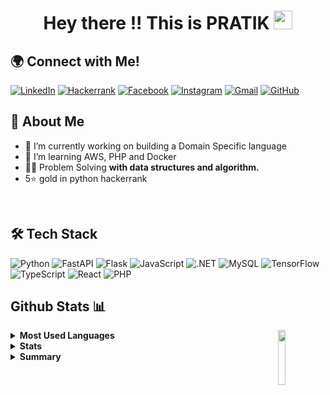 <h1 align="center"> Hey there !! This is PRATIK <img src="https://raw.githubusercontent.com/MartinHeinz/MartinHeinz/master/wave.gif" width="30px"></h1>



## 🌍 Connect with Me!
[![LinkedIn](https://img.shields.io/badge/LinkedIn-0A66C2?style=for-the-badge&logo=linkedin&logoColor=white)](https://www.linkedin.com/in/pratik-poojary-8a30421b7/)
[![Hackerrank](https://img.shields.io/badge/HackerRank-2EC866?style=for-the-badge&logo=HackerRank&logoColor=white)](https://www.hackerrank.com/ppoojary393/)
[![Facebook](https://img.shields.io/badge/Facebook-1877F2?style=for-the-badge&logo=facebook&logoColor=white)](https://www.facebook.com/pratik.poojary.31/)
[![Instagram](https://img.shields.io/badge/Instagram-E4405F?style=for-the-badge&logo=instagram&logoColor=white)](https://www.instagram.com/pratik.poojary/)
[![Gmail](https://img.shields.io/badge/Gmail-EA4335?style=for-the-badge&logo=gmail&logoColor=white)](mailto:ppoojary393@gmail.com)
[![GitHub](https://img.shields.io/badge/GitHub-181717?style=for-the-badge&logo=github&logoColor=white)](https://github.com/pratik-99/)
<br/>


## 🚀 About Me

- 🔭 I’m currently working on building a Domain Specific language
- 🌱 I’m learning AWS, PHP and Docker
- 👨‍💻 Problem Solving **with data structures and algorithm.** 
- 5⭐ gold in python hackerrank


<br/>

## 🛠️ Tech Stack
  ![Python](https://img.shields.io/badge/Python-3776AB?style=flat&logo=python&logoColor=white&borderRadius=20)
  ![FastAPI](https://img.shields.io/badge/FastAPI-009688?style=flat&logo=fastapi&logoColor=white&borderRadius=20)
  ![Flask](https://img.shields.io/badge/Flask-000000?style=flat&logo=flask&logoColor=white&borderRadius=20)
  ![JavaScript](https://img.shields.io/badge/JavaScript-F7DF1E?style=flat&logo=javascript&logoColor=black&borderRadius=20)
  ![.NET](https://img.shields.io/badge/.NET-512BD4?style=flat&logo=dotnet&logoColor=white&borderRadius=20)
  ![MySQL](https://img.shields.io/badge/MySQL-4479A1?style=flat&logo=mysql&logoColor=white&borderRadius=20)
  ![TensorFlow](https://img.shields.io/badge/TensorFlow-FF6F00?style=flat&logo=tensorflow&logoColor=white&borderRadius=20)
  ![TypeScript](https://img.shields.io/badge/TypeScript-3178C6?style=flat&logo=typescript&logoColor=white&borderRadius=20)
  ![React](https://img.shields.io/badge/React-20232A?style=flat&logo=react&logoColor=61DAFB&borderRadius=20)
  ![PHP](https://img.shields.io/badge/PHP-777BB4?style=flat&logo=php&logoColor=white&borderRadius=20)

 
    

## Github Stats 📊
  <a href="https://github.com/pratik-99/">
  <img align="right" height="15%" width="15%" src="https://media.giphy.com/media/du3J3cXyzhj75IOgvA/giphy.gif">
</a> 
<details>
<summary><b>Most Used Languages</b></summary>
<a href="https://github.com/pratik-99">
  <img align="center" src="https://github-readme-stats.vercel.app/api/top-langs/?username=pratik-99&layout=compact&theme=radical&langs_count=8&hide=html,css">
</a>
</details>
<details>
<summary><b>Stats</b></summary>
  <a href="https://github.com/pratik-99"><img src="https://github-readme-streak-stats.herokuapp.com/?user=pratik_99&theme=algolia" alt="Pratik's GitHub Streak"></a>
</details>
 
<details>  
<summary><b>Summary</b></summary>
<a href="https://github.com/pratik-99">
  <img align="center" src="https://github-readme-stats.vercel.app/api?username=pratik-99&show_icons=true&theme=radical">
</a>
</details>


<!--
**pratik-99/pratik-99** is a ✨ _special_ ✨ repository because its `README.md` (this file) appears on your GitHub profile.

<img align="right" alt="Coding" width="250" src="https://media.giphy.com/media/qgQUggAC3Pfv687qPC/giphy.gif"> add this below About me

<p align="center">
  <img src="https://readme-typing-svg.herokuapp.com?font=Fira+Code&pause=1000&color=36BCF7&width=435&lines=Full+Stack+Developer;AI+Enthusiast;Problem+Solver;Open+Source+Contributor" />
</p>

![Profile Views](https://komarev.com/ghpvc/?username=pratik-99&color=blue&style=for-the-badge)

![GitHub Trophies](https://github-profile-trophy.vercel.app/?username=pratik-99&theme=tokyonight&no-frame=true&no-bg=true&margin-w=4)
Here are some ideas to get you started:

- 🔭 I’m currently working on ...
- 🌱 I’m currently learning ...
- 👯 I’m looking to collaborate on ...
- 🤔 I’m looking for help with ...
- 💬 Ask me about ...
- 📫 How to reach me: ...
- 😄 Pronouns: ...
- ⚡ Fun fact: ...
-->
